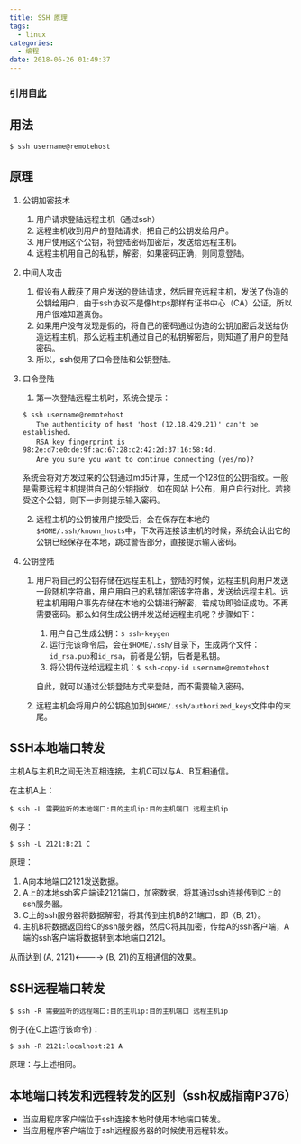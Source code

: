 ```yaml
---
title: SSH 原理
tags:
  - linux
categories:
  - 编程
date: 2018-06-26 01:49:37
---
```


### 引用自[此](http://www.ruanyifeng.com/blog/2011/12/ssh_remote_login.html)



## 用法

`$ ssh username@remotehost`

<!-- more -->

## 原理

1. 公钥加密技术

   1. 用户请求登陆远程主机（通过ssh）
   2. 远程主机收到用户的登陆请求，把自己的公钥发给用户。
   3. 用户使用这个公钥，将登陆密码加密后，发送给远程主机。
   4. 远程主机用自己的私钥，解密，如果密码正确，则同意登陆。

2. 中间人攻击

   1. 假设有人截获了用户发送的登陆请求，然后冒充远程主机，发送了伪造的公钥给用户，由于ssh协议不是像https那样有证书中心（CA）公证，所以用户很难知道真伪。
   2. 如果用户没有发现是假的，将自己的密码通过伪造的公钥加密后发送给伪造远程主机，那么远程主机通过自己的私钥解密后，则知道了用户的登陆密码。
   3. 所以，ssh使用了口令登陆和公钥登陆。

3. 口令登陆

   1. 第一次登陆远程主机时，系统会提示：

   ```
   $ ssh username@remotehost
   　　The authenticity of host 'host (12.18.429.21)' can't be established.
   　　RSA key fingerprint is 98:2e:d7:e0:de:9f:ac:67:28:c2:42:2d:37:16:58:4d.
   　　Are you sure you want to continue connecting (yes/no)?
   ```

   系统会将对方发过来的公钥通过md5计算，生成一个128位的公钥指纹。一般是需要远程主机提供自己的公钥指纹，如在网站上公布，用户自行对比。若接受这个公钥，则下一步则提示输入密码。

   2. 远程主机的公钥被用户接受后，会在保存在本地的`$HOME/.ssh/known_hosts`中，下次再连接该主机的时候，系统会认出它的公钥已经保存在本地，跳过警告部分，直接提示输入密码。

4. 公钥登陆

   1. 用户将自己的公钥存储在远程主机上，登陆的时候，远程主机向用户发送一段随机字符串，用户用自己的私钥加密该字符串，发送给远程主机。远程主机用用户事先存储在本地的公钥进行解密，若成功即验证成功。不再需要密码。那么如何生成公钥并发送给远程主机呢？步骤如下：

      1. 用户自己生成公钥：`$ ssh-keygen`
      2. 运行完该命令后，会在`$HOME/.ssh/`目录下，生成两个文件：`id_rsa.pub`和`id_rsa`，前者是公钥，后者是私钥。
      3. 将公钥传送给远程主机：`$ ssh-copy-id username@remotehost`

      自此，就可以通过公钥登陆方式来登陆，而不需要输入密码。

   2. 远程主机会将用户的公钥追加到`$HOME/.ssh/authorized_keys`文件中的末尾。



## SSH本地端口转发

主机A与主机B之间无法互相连接，主机C可以与A、B互相通信。

在主机A上：

`$ ssh -L 需要监听的本地端口:目的主机ip:目的主机端口 远程主机ip`

例子：

`$ ssh -L 2121:B:21 C`

原理：

1. A向本地端口2121发送数据。
2. A上的本地ssh客户端读2121端口，加密数据，将其通过ssh连接传到C上的ssh服务器。
3. C上的ssh服务器将数据解密，将其传到主机B的21端口，即（B, 21）。
4. 主机B将数据返回给C的ssh服务器，然后C将其加密，传给A的ssh客户端，A端的ssh客户端将数据转到本地端口2121。

从而达到 (A, 2121)<----> (B, 21)的互相通信的效果。





## SSH远程端口转发

`$ ssh -R 需要监听的远程端口:目的主机ip:目的主机端口 远程主机ip`

例子(在C上运行该命令)：

`$ ssh -R 2121:localhost:21 A`

原理：与上述相同。



## 本地端口转发和远程转发的区别（ssh权威指南P376）

- 当应用程序客户端位于ssh连接本地时使用本地端口转发。
- 当应用程序客户端位于ssh远程服务器的时候使用远程转发。



